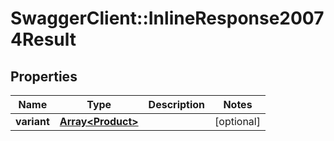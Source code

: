 # SwaggerClient::InlineResponse20074Result

## Properties
Name | Type | Description | Notes
------------ | ------------- | ------------- | -------------
**variant** | [**Array&lt;Product&gt;**](Product.md) |  | [optional] 


